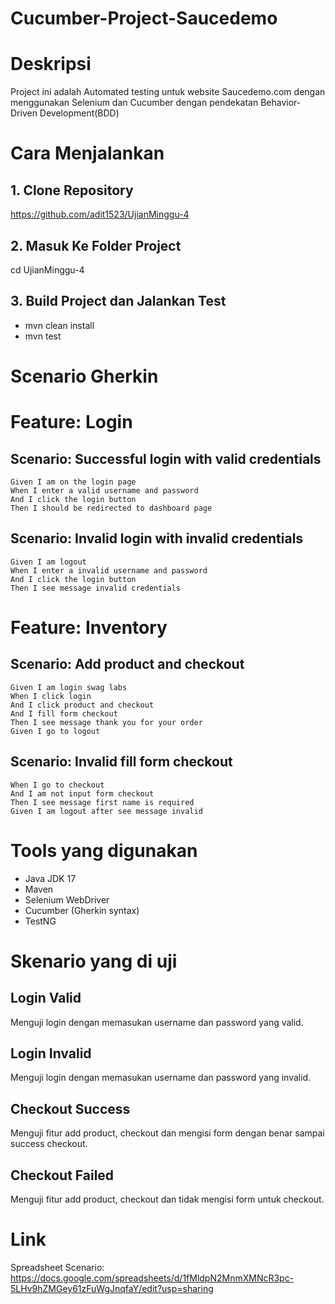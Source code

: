 # Cucumber-Project-Saucedemo

# Deskripsi
Project ini adalah Automated testing untuk website Saucedemo.com dengan menggunakan Selenium dan Cucumber
dengan pendekatan Behavior-Driven Development(BDD)

# Cara Menjalankan
## 1. Clone Repository
https://github.com/adit1523/UjianMinggu-4
## 2. Masuk Ke Folder Project
cd UjianMinggu-4
 ## 3. Build Project dan Jalankan Test
  * mvn clean install
  * mvn test

# Scenario Gherkin
# Feature: Login

  ## Scenario: Successful login with valid credentials
    Given I am on the login page
    When I enter a valid username and password
    And I click the login button
    Then I should be redirected to dashboard page

  ## Scenario: Invalid login with invalid credentials
    Given I am logout
    When I enter a invalid username and password
    And I click the login button
    Then I see message invalid credentials
    
 # Feature: Inventory

 ## Scenario: Add product and checkout
    Given I am login swag labs
    When I click login
    And I click product and checkout
    And I fill form checkout
    Then I see message thank you for your order
    Given I go to logout

 ## Scenario: Invalid fill form checkout
    When I go to checkout
    And I am not input form checkout
    Then I see message first name is required
    Given I am logout after see message invalid

# Tools yang digunakan
- Java JDK 17
- Maven
- Selenium WebDriver
- Cucumber (Gherkin syntax)
- TestNG

# Skenario yang di uji
 ## Login Valid
 Menguji login dengan memasukan username dan password yang valid.
 ## Login Invalid
 Menguji login dengan memasukan username dan password yang invalid.
 ## Checkout Success
 Menguji fitur add product, checkout dan mengisi form dengan benar sampai success checkout.
 ## Checkout Failed
 Menguji fitur add product, checkout dan tidak mengisi form untuk checkout.

# Link
Spreadsheet Scenario: https://docs.google.com/spreadsheets/d/1fMldpN2MnmXMNcR3pc-5LHv9hZMGey61zFuWgJnqfaY/edit?usp=sharing







    
